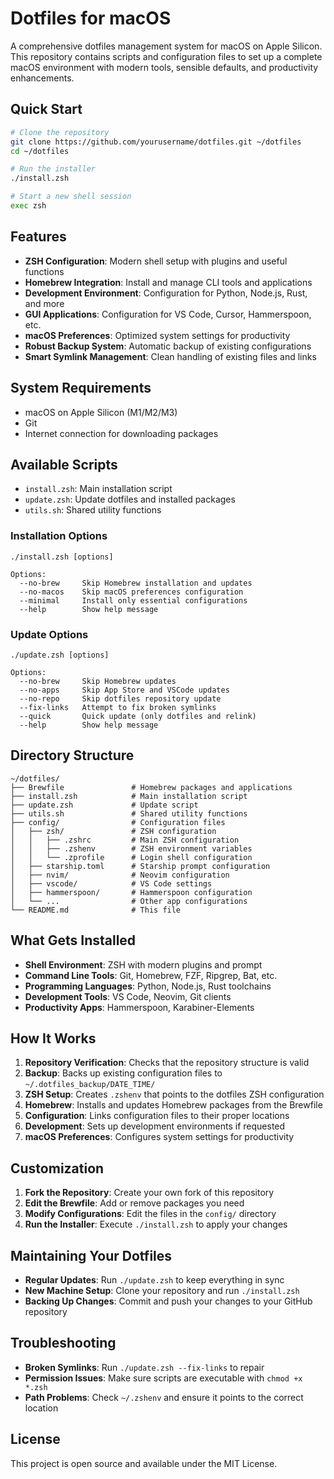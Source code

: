 # Dotfiles for macOS

A comprehensive dotfiles management system for macOS on Apple Silicon. This repository contains scripts and configuration files to set up a complete macOS environment with modern tools, sensible defaults, and productivity enhancements.

## Quick Start

```zsh
# Clone the repository
git clone https://github.com/yourusername/dotfiles.git ~/dotfiles
cd ~/dotfiles

# Run the installer
./install.zsh

# Start a new shell session
exec zsh
```

## Features

- **ZSH Configuration**: Modern shell setup with plugins and useful functions
- **Homebrew Integration**: Install and manage CLI tools and applications
- **Development Environment**: Configuration for Python, Node.js, Rust, and more
- **GUI Applications**: Configuration for VS Code, Cursor, Hammerspoon, etc.
- **macOS Preferences**: Optimized system settings for productivity
- **Robust Backup System**: Automatic backup of existing configurations
- **Smart Symlink Management**: Clean handling of existing files and links

## System Requirements

- macOS on Apple Silicon (M1/M2/M3)
- Git
- Internet connection for downloading packages

## Available Scripts

- `install.zsh`: Main installation script
- `update.zsh`: Update dotfiles and installed packages
- `utils.sh`: Shared utility functions

### Installation Options

```
./install.zsh [options]

Options:
  --no-brew     Skip Homebrew installation and updates
  --no-macos    Skip macOS preferences configuration
  --minimal     Install only essential configurations
  --help        Show help message
```

### Update Options

```
./update.zsh [options]

Options:
  --no-brew     Skip Homebrew updates
  --no-apps     Skip App Store and VSCode updates
  --no-repo     Skip dotfiles repository update
  --fix-links   Attempt to fix broken symlinks
  --quick       Quick update (only dotfiles and relink)
  --help        Show help message
```

## Directory Structure

```
~/dotfiles/
├── Brewfile               # Homebrew packages and applications
├── install.zsh            # Main installation script
├── update.zsh             # Update script
├── utils.sh               # Shared utility functions
├── config/                # Configuration files
│   ├── zsh/               # ZSH configuration
│   │   ├── .zshrc         # Main ZSH configuration
│   │   ├── .zshenv        # ZSH environment variables
│   │   └── .zprofile      # Login shell configuration
│   ├── starship.toml      # Starship prompt configuration
│   ├── nvim/              # Neovim configuration
│   ├── vscode/            # VS Code settings
│   ├── hammerspoon/       # Hammerspoon configuration
│   └── ...                # Other app configurations
└── README.md              # This file
```

## What Gets Installed

- **Shell Environment**: ZSH with modern plugins and prompt
- **Command Line Tools**: Git, Homebrew, FZF, Ripgrep, Bat, etc.
- **Programming Languages**: Python, Node.js, Rust toolchains
- **Development Tools**: VS Code, Neovim, Git clients
- **Productivity Apps**: Hammerspoon, Karabiner-Elements

## How It Works

1. **Repository Verification**: Checks that the repository structure is valid
2. **Backup**: Backs up existing configuration files to `~/.dotfiles_backup/DATE_TIME/`
3. **ZSH Setup**: Creates `.zshenv` that points to the dotfiles ZSH configuration
4. **Homebrew**: Installs and updates Homebrew packages from the Brewfile
5. **Configuration**: Links configuration files to their proper locations
6. **Development**: Sets up development environments if requested
7. **macOS Preferences**: Configures system settings for productivity

## Customization

1. **Fork the Repository**: Create your own fork of this repository
2. **Edit the Brewfile**: Add or remove packages you need
3. **Modify Configurations**: Edit the files in the `config/` directory
4. **Run the Installer**: Execute `./install.zsh` to apply your changes

## Maintaining Your Dotfiles

- **Regular Updates**: Run `./update.zsh` to keep everything in sync
- **New Machine Setup**: Clone your repository and run `./install.zsh`
- **Backing Up Changes**: Commit and push your changes to your GitHub repository

## Troubleshooting

- **Broken Symlinks**: Run `./update.zsh --fix-links` to repair
- **Permission Issues**: Make sure scripts are executable with `chmod +x *.zsh`
- **Path Problems**: Check `~/.zshenv` and ensure it points to the correct location

## License

This project is open source and available under the MIT License.
